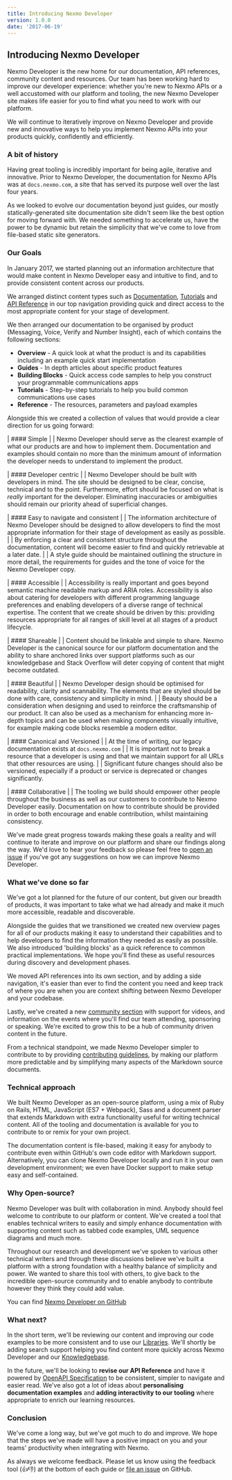 ```yaml
---
title: Introducing Nexmo Developer
version: 1.0.0
date: '2017-06-19'
---
```


## Introducing Nexmo Developer

Nexmo Developer is the new home for our documentation, API references, community content and resources. Our team has been working hard to improve our developer experience: whether you're new to Nexmo APIs or a well accustomed with our platform and tooling, the new Nexmo Developer site makes life easier for you to find what you need to work with our platform.

We will continue to iteratively improve on Nexmo Developer and provide new and innovative ways to help you implement Nexmo APIs into your products quickly, confidently and efficiently.

### A bit of history

Having great tooling is incredibly important for being agile, iterative and innovative. Prior to Nexmo Developer, the documentation for Nexmo APIs was at `docs.nexmo.com`, a site that has served its purpose well over the last four years.

As we looked to evolve our documentation beyond just guides, our mostly statically-generated site documentation site didn't seem like the best option for moving forward with. We needed something to accelerate us, have the power to be dynamic but retain the simplicity that we've come to love from file-based static site generators.

### Our Goals

In January 2017, we started planning out an information architecture that would make content in Nexmo Developer easy and intuitive to find, and to provide consistent content across our products.

We arranged distinct content types such as [Documentation](/documentation), [Tutorials](/tutorials) and [API Reference](/api) in our top navigation providing quick and direct access to the most appropriate content for your stage of development.

We then arranged our documentation to be organised by product (Messaging, Voice, Verify and Number Insight), each of which contains the following sections:

- **Overview** - A quick look at what the product is and its capabilities including an example quick start implementation
- **Guides** - In depth articles about specific product features
- **Building Blocks** - Quick access code samples to help you construct your programmable communications apps
- **Tutorials** - Step-by-step tutorials to help you build common communications use cases
- **Reference** - The resources, parameters and payload examples

Alongside this we created a collection of values that would provide a clear direction for us going forward:

| #### Simple
|
| Nexmo Developer should serve as the clearest example of what our products are and how to implement them. Documentation and examples should contain no more than the minimum amount of information the developer needs to understand to implement the product.

| #### Developer centric
|
| Nexmo Developer should be built with developers in mind. The site should be designed to be clear, concise, technical and to the point. Furthermore, effort should be focused on what is *really* important for the developer. Eliminating inaccuracies or ambiguities should remain our priority ahead of superficial changes.

| #### Easy to navigate and consistent
|
| The information architecture of Nexmo Developer should be designed to allow developers to find the most appropriate information for their stage of development as easily as possible.
|
| By enforcing a clear and consistent structure throughout the documentation, content will become easier to find and quickly retrievable at a later date.
|
| A style guide should be maintained outlining the structure in more detail, the requirements for guides and the tone of voice for the Nexmo Developer copy.

| #### Accessible
|
| Accessibility is really important and goes beyond semantic machine readable markup and ARIA roles. Accessibility is also about catering for developers with different programming language preferences and enabling developers of a diverse range of technical expertise. The content that we create should be driven by this: providing resources appropriate for all ranges of skill level at all stages of a product lifecycle.

| #### Shareable
|
| Content should be linkable and simple to share. Nexmo Developer is the canonical source for our platform documentation and the ability to share anchored links over support platforms such as our knowledgebase and Stack Overflow will deter copying of content that might become outdated.

| #### Beautiful
|
| Nexmo Developer design should be optimised for readability, clarity and scannability. The elements that are styled should be done with care, consistency and simplicity in mind.
|
| Beauty should be a consideration when designing and used to reinforce the craftsmanship of our product. It can also be used as a mechanism for enhancing more in-depth topics and can be used when making components visually intuitive, for example making code blocks resemble a modern editor.

| #### Canonical and Versioned
|
| At the time of writing, our legacy documentation exists at `docs.nexmo.com`
|
| It is important not to break a resource that a developer is using and that we maintain support for all URLs that other resources are using.
|
| Significant future changes should also be versioned, especially if a product or service is deprecated or changes significantly.

| #### Collaborative
|
| The tooling we build should empower other people throughout the business as well as our customers to contribute to Nexmo Developer easily. Documentation on how to contribute should be provided in order to both encourage and enable contribution, whilst maintaining consistency.

We've made great progress towards making these goals a reality and will continue to iterate and improve on our platform and share our findings along the way. We'd love to hear your feedback so please feel free to [open an issue](https://github.com/nexmo/nexmo-developer/issues/new) if you've got any suggestions on how we can improve Nexmo Developer.

### What we've done so far

We've got a lot planned for the future of our content, but given our breadth of products, it was important to take what we had already and make it much more accessible, readable and discoverable.

Alongside the guides that we transitioned we created new overview pages for all of our products making it easy to understand their capabilities and to help developers to find the information they needed as easily as possible. We also introduced 'building blocks' as a quick reference to common practical implementations. We hope you'll find these as useful resources during discovery and development phases.

We moved API references into its own section, and by adding a side navigation, it's easier than ever to find the content you need and keep track of where you are when you are context shifting between Nexmo Developer and your codebase.

Lastly, we've created a new [community section](/community) with support for videos, and information on the events where you'll find our team attending, sponsoring or speaking. We're excited to grow this to be a hub of community driven content in the future.

From a technical standpoint, we made Nexmo Developer simpler to contribute to by providing [contributing guidelines](/contribute), by making our platform more predictable and by simplifying many aspects of the Markdown source documents.

### Technical approach

We built Nexmo Developer as an open-source platform, using a mix of Ruby on Rails, HTML, JavaScript (ES7 + Webpack), Sass and a document parser that extends Markdown with extra functionality useful for writing technical content. All of the tooling and documentation is available for you to contribute to or remix for your own project.

The documentation content is file-based, making it easy for anybody to contribute even within GitHub's own code editor with Markdown support. Alternatively, you can clone Nexmo Developer locally and run it in your own development environment; we even have Docker support to make setup easy and self-contained.

### Why Open-source?

Nexmo Developer was built with collaboration in mind. Anybody should feel welcome to contribute to our platform or content. We've created a tool that enables technical writers to easily and simply enhance documentation with supporting content such as tabbed code examples, UML sequence diagrams and much more.

Throughout our research and development we've spoken to various other technical writers and through these discussions believe we've built a platform with a strong foundation with a healthy balance of simplicity and power. We wanted to share this tool with others, to give back to the incredible open-source community and to enable anybody to contribute however they think they could add value.

You can find [Nexmo Developer on GitHub](https://github.com/nexmo/nexmo-developer)

### What next?

In the short term, we'll be reviewing our content and improving our code examples to be more consistent and to use our [Libraries](/tools). We'll shortly be adding search support helping you find content more quickly across Nexmo Developer and our [Knowledgebase](https://help.nexmo.com).

In the future, we'll be looking to **revise our API Reference** and have it powered by [OpenAPI Specification](https://github.com/OAI/OpenAPI-Specification) to be consistent, simpler to navigate and easier read. We've also got a lot of ideas about **personalising documentation examples** and **adding interactivity to our tooling** where appropriate to enrich our learning resources.

### Conclusion

We've come a long way, but we've got much to do and improve. We hope that the steps we've made will have a positive impact on you and your teams' productivity when integrating with Nexmo.

As always we welcome feedback. Please let us know using the feedback tool (👍👎) at the bottom of each guide or [file an issue](https://github.com/Nexmo/nexmo-developer/issues/new) on GitHub.
